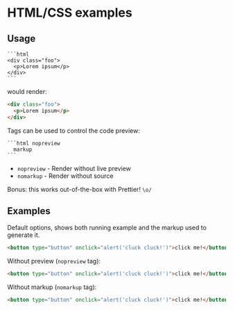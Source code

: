 # HTML/CSS examples

## Usage

````plaintext
```html
<div class="foo">
  <p>Lorem ipsum</p>
</div>
```
````

would render:

```html
<div class="foo">
  <p>Lorem ipsum</p>
</div>
```

Tags can be used to control the code preview:

````plaintext
```html nopreview
  markup
```
````

- `nopreview` - Render without live preview
- `nomarkup` - Render without source

Bonus: this works out-of-the-box with Prettier! `\o/`

## Examples

Default options, shows both running example and the markup used to generate it.

```html
<button type="button" onclick="alert('cluck cluck!')">click me!</button>
```

Without preview (`nopreview` tag):

```html nopreview
<button type="button" onclick="alert('cluck cluck!')">click me!</button>
```

Without markup (`nomarkup` tag):

```html nomarkup
<button type="button" onclick="alert('cluck cluck!')">click me!</button>
```
